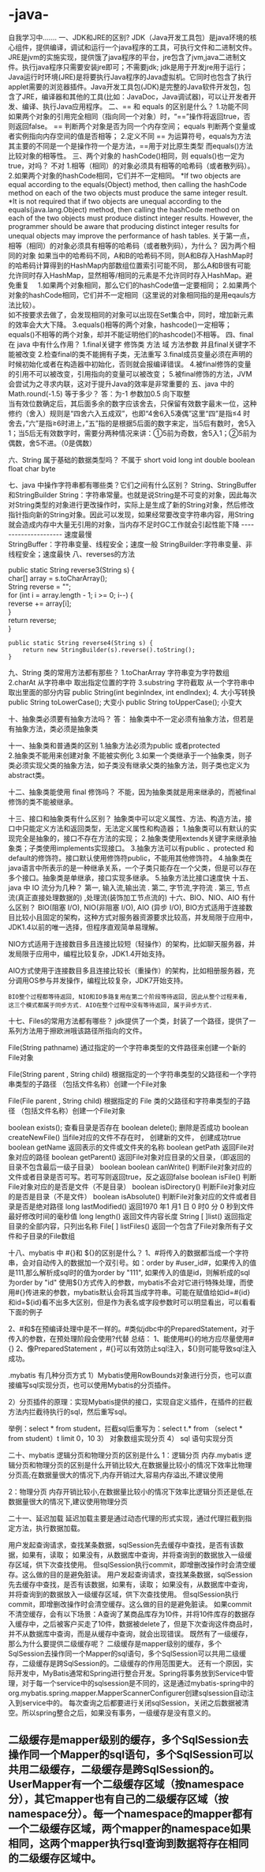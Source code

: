# -java-
自我学习中.......
一、JDK和JRE的区别?
JDK（Java开发工具包）是java环境的核心组件，提供编译，调试和运行一个java程序的工具，可执行文件和二进制文件。
JRE是jvm的实施实现，提供饿了java程序的平台，jre包含了jvm,java二进制文件。执行java程序只需要安装jre即可；不需要jdk;
jdk是用于开发jre用于运行；
Java运行时环境(JRE)是将要执行Java程序的Java虚拟机。它同时也包含了执行applet需要的浏览器插件。Java开发工具包(JDK)是完整的Java软件开发包，包含了JRE，编译器和其他的工具(比如：JavaDoc，Java调试器)，可以让开发者开发、编译、执行Java应用程序。
二、== 和 equals 的区别是什么？
1.功能不同  如果两个对象的引用完全相同（指向同一个对象）时，“==”操作将返回true，否则返回false。
==     判断两个对象是否为同一个内存空间；
equals  判断两个变量或者实例指向内存空间的值是否相等；
2.定义不同  == 为运算符号，equals为方法
其主要的不同是一个是操作符一个是方法，==用于对比原生类型  而equals()方法比较对象的相等性。
三、两个对象的 hashCode()相同，则 equals()也一定为 true，对吗？ 不对
   1.相等（相同）的对象必须具有相等的哈希码（或者散列码）。
  2.如果两个对象的hashCode相同，它们并不一定相同。
  *If two objects are equal according to the equals(Object) method, then calling the hashCode method on each of the two      objects must produce the same integer result.
  *It is not required that if two objects are unequal according to the equals(java.lang.Object) method, then calling the    hashCode method on each of the two objects must produce distinct integer results. However, the programmer should be      aware that producing distinct integer results for unequal objects may improve the performance of hash tables.
  关于第一点，相等（相同）的对象必须具有相等的哈希码（或者散列码），为什么？
  因为两个相同的对象 如果当中的哈希码不同，A和B的哈希码不同，则A和B存入HashMap时的哈希码计算得到的HashMap内部数组位置索引可能不同，   那么A和B很有可能允许同时存入HashMap，显然相等/相同的元素是不允许同时存入HashMap。避免重复
　1.如果两个对象相同，那么它们的hashCode值一定要相同；
  2.如果两个对象的hashCode相同，它们并不一定相同（这里说的对象相同指的是用eqauls方法比较）。  
  如不按要求去做了，会发现相同的对象可以出现在Set集合中，同时，增加新元素的效率会大大下降。
  3.equals()相等的两个对象，hashcode()一定相等；equals()不相等的两个对象，却并不能证明他们的hashcode()不相等。
四、final 在 java 中有什么作用？
   1.final关键字 修饰类  方法 域 方法参数  并且final关键字不能被改变
   2.检查final的类不能拥有子类，无法重写
   3.final成员变量必须在声明的时候初始化或者在构造器中初始化，否则就会报编译错误。
   4.被final修饰的变量的引用不可以被改变，引用指向的变量可以被改变；
   5.被final修饰的方法，JVM会尝试为之寻求内联，这对于提升Java的效率是非常重要的
五、java 中的 Math.round(-1.5) 等于多少？
   答：为-1 参数加0.5  向下取整  
   当有效位数确定后，其后面多余的数字应该舍去，只保留有效数字最末一位，这种修约（舍入）规则是“四舍六入五成双”，也即“4舍6入5凑偶”这里“四”是指≤4 时舍去，”六”是指≥6时进上，”五”指的是根据5后面的数字来定，当5后有数时，舍5入1；当5后无有效数字时，需要分两种情况来讲：①5前为奇数，舍5入1；②5前为偶数，舍5不进。（0是偶数）

 六、String 属于基础的数据类型吗？
 不属于    short  void long int double boolean float char byte
 
 七、java 中操作字符串都有哪些类？它们之间有什么区别？
 String、StringBuffer和StringBuilder
String：字符串常量。也就是说String是不可变的对象，因此每次对String类型的对象进行更改操作时，实际上是生成了新的String对象，然后修改指针指向新的String对象。因此可以发现，如果经常要改变字符串内容，用String就会造成内存中大量无引用的对象，当内存不足时GC工作就会引起性能下降
---------------------  速度最慢   
StringBuffer：字符串变量、线程安全；速度一般
StringBuilder:字符串变量、非线程安全；速度最快
八、reverses的方法

   public static String reverse3(String s) {  
        char[] array = s.toCharArray();  
        String reverse = "";  
        for (int i = array.length - 1; i >= 0; i--) {  
            reverse += array[i];  
        }  
        return reverse;  
    }  
    
    public static String reverse4(String s) {  
        return new StringBuilder(s).reverse().toString();  
    }  
 
 
 九、String 类的常用方法都有那些？
   1.toCharArray   字符串变为字符数组
   2.charAt        从字符串中  取出指定位置的字符
   3.substring      字符截取  从一个字符串中取出里面的部分内容
   public String(int beginIndex, int endIndex);
   4. 大小写转换
   public String   toLowerCase(); 大变小
   public String   toUpperCase();  小变大
   
十、抽象类必须要有抽象方法吗？
   答： 抽象类中不一定必须有抽象方法，但若是有抽象方法，类必须是抽象类
   
   
 十一、抽象类和普通类的区别
 1.抽象方法必须为public 或者protected   
 2.抽象类不能用来创建对象 不能被实例化
 3.如果一个类继承于一个抽象类，则子类必须实现父类的抽象方法，如子类没有继承父类的抽象方法，则子类也定义为abstract类。

 
 十二、抽象类能使用 final 修饰吗？
 不能，因为抽象类就是用来继承的，而被final修饰的类不能被继承。
 
 
十三、接口和抽象类有什么区别？
抽象类中可以定义属性、方法、构造方法，接口中只能定义方法和返回类型，无法定义属性和构造器；
1.抽象类可以有默认的实现完全是抽象的，接口不存在方法的实现；
2.抽象类使用extends关键字来继承抽象类；子类使用implements实现接口。
3.抽象方法可以有public 、protected 和default的修饰符。接口默认使用修饰符public，不能用其他修饰符。
4.抽象类在java语言中所表示的是一种继承关系，一个子类只能存在一个父类，但是可以存在多个接口。抽象类是单继承，接口实现多继承。
5.抽象方法比接口速度快
十五、java 中 IO 流分为几种？
第一, 输入流,输出流 .
第二, 字节流,字符流 . 
第三, 节点流(真正直接处理数据的) ,处理流(装饰加工节点流的) 
十六、BIO、NIO、AIO 有什么区别？
BIO(阻塞 I/O), 
NIO(非阻塞 I/O), 
AIO (异步 I/O),
BIO方式适用于连接数目比较小且固定的架构，这种方式对服务器资源要求比较高，并发局限于应用中，JDK1.4以前的唯一选择，但程序直观简单易理解。

NIO方式适用于连接数目多且连接比较短（轻操作）的架构，比如聊天服务器，并发局限于应用中，编程比较复杂，JDK1.4开始支持。

AIO方式使用于连接数目多且连接比较长（重操作）的架构，比如相册服务器，充分调用OS参与并发操作，编程比较复杂，JDK7开始支持。

    BIO整个过程都等待返回, NIO和IO多路复用在第二个阶段等待返回, 因此从整个过程来看, 这三个模式都属于同步方式. AIO在整个过程中没有等待返回, 属于异步方式.
    
    
十七、Files的常用方法都有哪些？
jdk提供了一个类，封装了一个路径，提供了一系列方法用于擦欧洲哦该路径所指向的文件。

File(String pathname)	 通过指定的一个字符串类型的文件路径来创建一个新的File对象


File(String parent , String child)	 根据指定的一个字符串类型的父路径和一个字符串类型的子路径
                                      （包括文件名称）创建一个File对象

File(File parent , String child)	  根据指定的 File 类的父路径和字符串类型的子路径
                                   （包括文件名称）创建一个File对象
                                   
boolean  exists();            查看目录是否存在
boolean  delete();            删除是否成功
boolean  createNewFile()      当file对应的文件不存在时， 创建新的文件，  创建成功true 
boolean  getName              返回表示的文件或文件夹的名称
boolean  getPath              返回File对象对应的路径
boolean  getParent()          返回File对象对应目录的父目录，（即返回的目录不包含最后一级子目录） 
boolean  boolean canWrite()   判断File对象对应的文件或者目录是否可写。若可写则返回true，反之返回false 
boolean isFile()              判断File对象对应的是否是文件（不是目录）
boolean isDirectory()	      判断File对象对应的是否是目录（不是文件）
 boolean isAbsolute()	      判断File对象对应的文件或者目录是否是绝对路径
long lastModified()	         返回1970 年1 月1 日 0 时0 分 0 秒到文件最好修改时间的毫秒值
long length()	               返回文件内容长度
String [ ]list()	            返回指定目录的全部内容，只列出名称
File[ ] listFiles()	         返回一个包含了File对象所有子文件和子目录的File数组



十八、mybatis 中 #{}和 ${}的区别是什么？
1、#将传入的数据都当成一个字符串，会对自动传入的数据加一个双引号。如：order by #user_id#，如果传入的值是111,那么解析成sql时的值为order by "111", 如果传入的值是id，则解析成的sql为order by "id"
使用${}方式传入的参数，mybatis不会对它进行特殊处理，而使用#{}传进来的参数，mybatis默认会将其当成字符串。可能在赋值给如id=#{id}和id=${id}看不出多大区别，但是作为表名或字段参数时可以明显看出，可以看看下面的例子

2、#和$在预编译处理中是不一样的。#类似jdbc中的PreparedStatement，对于传入的参数，在预处理阶段会使用?代替
总结：
1、能使用#{}的地方应尽量使用#{}
2、像PreparedStatement ，#{}可以有效防止sql注入，${}则可能导致sql注入成功。

.mybatis 有几种分页方式
1）Mybatis使用RowBounds对象进行分页，也可以直接编写sql实现分页，也可以使用Mybatis的分页插件。

2）分页插件的原理：实现Mybatis提供的接口，实现自定义插件，在插件的拦截方法内拦截待执行的sql，然后重写sql。

举例：select * from student，拦截sql后重写为：select t.* from （select * from student）t limit 0，10
 3） 对象数组实现分页
 4）  sql 语句实现分页
 
 
二十、mybatis 逻辑分页和物理分页的区别是什么
 1：逻辑分页 内存.mybatis 逻辑分页和物理分页的区别是什么开销比较大,在数据量比较小的情况下效率比物理分页高;在数据量很大的情况下,内存开销过大,容易内存溢出,不建议使用

  2：物理分页 内存开销比较小,在数据量比较小的情况下效率比逻辑分页还是低,在数据量很大的情况下,建议使用物理分页
  
  
  二十一、延迟加载
  延迟加载主要是通过动态代理的形式实现，通过代理拦截到指定方法，执行数据加载。
  
  

用户发起查询请求，查找某条数据，sqlSession先去缓存中查找，是否有该数据，如果有，读取；
如果没有，从数据库中查询，并将查询到的数据放入一级缓存区域，供下次查找使用。
但sqlSession执行commit，即增删改操作时会清空缓存。这么做的目的是避免脏读。
用户发起查询请求，查找某条数据，sqlSession先去缓存中查找，是否有该数据，如果有，读取；
如果没有，从数据库中查询，并将查询到的数据放入一级缓存区域，供下次查找使用。
但sqlSession执行commit，即增删改操作时会清空缓存。这么做的目的是避免脏读。
如果commit不清空缓存，会有以下场景：A查询了某商品库存为10件，并将10件库存的数据存入缓存中，之后被客户买走了10件，数据被delete了，但是下次查询这件商品时，并不从数据库中查询，而是从缓存中查询，就会出现错误。
既然有了一级缓存，那么为什么要提供二级缓存呢？
二级缓存是mapper级别的缓存，多个SqlSession去操作同一个Mapper的sql语句，多个SqlSession可以共用二级缓存，二级缓存是跨SqlSession的。二级缓存的作用范围更大。
还有一个原因，实际开发中，MyBatis通常和Spring进行整合开发。Spring将事务放到Service中管理，对于每一个service中的sqlsession是不同的，这是通过mybatis-spring中的org.mybatis.spring.mapper.MapperScannerConfigurer创建sqlsession自动注入到service中的。 每次查询之后都要进行关闭sqlSession，关闭之后数据被清空。所以spring整合之后，如果没有事务，一级缓存是没有意义的。
 
二级缓存是mapper级别的缓存，多个SqlSession去操作同一个Mapper的sql语句，多个SqlSession可以共用二级缓存，二级缓存是跨SqlSession的。
UserMapper有一个二级缓存区域（按namespace分），其它mapper也有自己的二级缓存区域（按namespace分）。每一个namespace的mapper都有一个二级缓存区域，两个mapper的namespace如果相同，这两个mapper执行sql查询到数据将存在相同的二级缓存区域中。
--------------------- 
 
 
 





 
